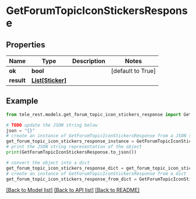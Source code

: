# GetForumTopicIconStickersResponse


## Properties

Name | Type | Description | Notes
------------ | ------------- | ------------- | -------------
**ok** | **bool** |  | [default to True]
**result** | [**List[Sticker]**](Sticker.md) |  | 

## Example

```python
from tele_rest.models.get_forum_topic_icon_stickers_response import GetForumTopicIconStickersResponse

# TODO update the JSON string below
json = "{}"
# create an instance of GetForumTopicIconStickersResponse from a JSON string
get_forum_topic_icon_stickers_response_instance = GetForumTopicIconStickersResponse.from_json(json)
# print the JSON string representation of the object
print(GetForumTopicIconStickersResponse.to_json())

# convert the object into a dict
get_forum_topic_icon_stickers_response_dict = get_forum_topic_icon_stickers_response_instance.to_dict()
# create an instance of GetForumTopicIconStickersResponse from a dict
get_forum_topic_icon_stickers_response_from_dict = GetForumTopicIconStickersResponse.from_dict(get_forum_topic_icon_stickers_response_dict)
```
[[Back to Model list]](../README.md#documentation-for-models) [[Back to API list]](../README.md#documentation-for-api-endpoints) [[Back to README]](../README.md)


